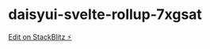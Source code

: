 # daisyui-svelte-rollup-7xgsat

[Edit on StackBlitz ⚡️](https://stackblitz.com/edit/daisyui-svelte-rollup-7xgsat)